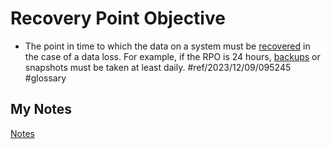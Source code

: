 # Recovery Point Objective
- The point in time to which the data on a system must be [recovered](restore.md) in the case of a data loss. For example, if the RPO is 24 hours, [backups](backup.md) or snapshots must be taken at least daily. #ref/2023/12/09/095245 #glossary
## My Notes
[Notes](mynotes/recovery-point-objective-notes.md)
